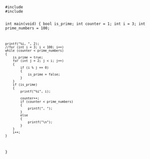 <code>
#include <stdio.h>
#include <cs50.h>

int main(void)
{
    bool is_prime;
    int counter = 1;
    int i = 3;
    int prime_numbers = 100;

    printf("%i, ", 2);
    //for (int i = 3; i < 100; i++)
    while (counter < prime_numbers)
    {
        is_prime = true;
        for (int j = 2; j < i; j++)
        {
            if (i % j == 0)
            {
                is_prime = false;
            }
        }
        if (is_prime)
        {
            printf("%i", i);

            counter++;
            if (counter < prime_numbers)
            {
                printf(", ");
            }
            else
            {
                printf("\n");
            }
        }
        i++;
    }
}
</code>

